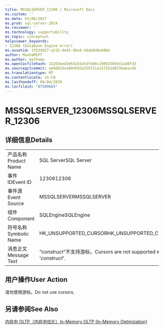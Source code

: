 ```yaml
---
title: MSSQLSERVER_12306 | Microsoft Docs
ms.custom: ''
ms.date: 03/06/2017
ms.prod: sql-server-2014
ms.reviewer: ''
ms.technology: supportability
ms.topic: conceptual
helpviewer_keywords:
- 12306 (Database Engine error)
ms.assetid: 1f83d927-a215-4e43-98a9-4dab9d6e68bb
author: MashaMSFT
ms.author: mathoma
ms.openlocfilehash: 32263eed3e6425da53fe08c19092569341ad8fd3
ms.sourcegitcommit: ad4d92dce894592a259721a1571b1d8736abacdb
ms.translationtype: MT
ms.contentlocale: zh-CN
ms.lasthandoff: 08/04/2020
ms.locfileid: "87589665"
---
```

# <a name="mssqlserver_12306"></a><span data-ttu-id="b48d0-102">MSSQLSERVER_12306</span><span class="sxs-lookup"><span data-stu-id="b48d0-102">MSSQLSERVER_12306</span></span>
    
## <a name="details"></a><span data-ttu-id="b48d0-103">详细信息</span><span class="sxs-lookup"><span data-stu-id="b48d0-103">Details</span></span>  
  
|||  
|-|-|  
|<span data-ttu-id="b48d0-104">产品名称</span><span class="sxs-lookup"><span data-stu-id="b48d0-104">Product Name</span></span>|<span data-ttu-id="b48d0-105">SQL Server</span><span class="sxs-lookup"><span data-stu-id="b48d0-105">SQL Server</span></span>|  
|<span data-ttu-id="b48d0-106">事件 ID</span><span class="sxs-lookup"><span data-stu-id="b48d0-106">Event ID</span></span>|<span data-ttu-id="b48d0-107">12306</span><span class="sxs-lookup"><span data-stu-id="b48d0-107">12306</span></span>|  
|<span data-ttu-id="b48d0-108">事件源</span><span class="sxs-lookup"><span data-stu-id="b48d0-108">Event Source</span></span>|<span data-ttu-id="b48d0-109">MSSQLSERVER</span><span class="sxs-lookup"><span data-stu-id="b48d0-109">MSSQLSERVER</span></span>|  
|<span data-ttu-id="b48d0-110">组件</span><span class="sxs-lookup"><span data-stu-id="b48d0-110">Component</span></span>|<span data-ttu-id="b48d0-111">SQLEngine</span><span class="sxs-lookup"><span data-stu-id="b48d0-111">SQLEngine</span></span>|  
|<span data-ttu-id="b48d0-112">符号名称</span><span class="sxs-lookup"><span data-stu-id="b48d0-112">Symbolic Name</span></span>|<span data-ttu-id="b48d0-113">HK_UNSUPPORTED_CURSOR</span><span class="sxs-lookup"><span data-stu-id="b48d0-113">HK_UNSUPPORTED_CURSOR</span></span>|  
|<span data-ttu-id="b48d0-114">消息正文</span><span class="sxs-lookup"><span data-stu-id="b48d0-114">Message Text</span></span>|<span data-ttu-id="b48d0-115">“*construct*”不支持游标。</span><span class="sxs-lookup"><span data-stu-id="b48d0-115">Cursors are not supported with '*construct*'.</span></span>|  
  
## <a name="user-action"></a><span data-ttu-id="b48d0-116">用户操作</span><span class="sxs-lookup"><span data-stu-id="b48d0-116">User Action</span></span>  
 <span data-ttu-id="b48d0-117">请勿使用游标。</span><span class="sxs-lookup"><span data-stu-id="b48d0-117">Do not use cursors.</span></span>  
  
## <a name="see-also"></a><span data-ttu-id="b48d0-118">另请参阅</span><span class="sxs-lookup"><span data-stu-id="b48d0-118">See Also</span></span>  
 [<span data-ttu-id="b48d0-119">内存中 OLTP（内存中优化）</span><span class="sxs-lookup"><span data-stu-id="b48d0-119">In-Memory OLTP &#40;In-Memory Optimization&#41;</span></span>](../in-memory-oltp/in-memory-oltp-in-memory-optimization.md)  
  
  
